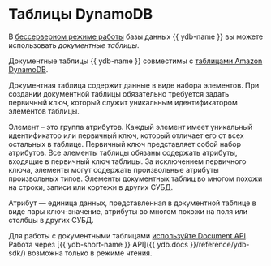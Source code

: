 # Таблицы DynamoDB

В [бессерверном режиме работы](serverless-and-dedicated.md#serverless) базы данных {{ ydb-name }} вы можете использовать _документные таблицы_.

Документные таблицы {{ ydb-name }} совместимы с [таблицами Amazon DynamoDB](https://docs.aws.amazon.com/amazondynamodb/latest/developerguide/HowItWorks.CoreComponents.html#HowItWorks.CoreComponents.TablesItemsAttributes).

Документная таблица содержит данные в виде набора элементов. При создании документной таблицы обязательно требуется задать первичный ключ, который служит уникальным идентификатором элементов таблицы.

Элемент – это группа атрибутов. Каждый элемент имеет уникальный идентификатор или первичный ключ, который отличает его от всех остальных в таблице. Первичный ключ представляет собой набор атрибутов. Все элементы таблицы обязаны содержать атрибуты, входящие в первичный ключ таблицы. За исключением первичного ключа, элементы могут содержать произвольные атрибуты произвольных типов. Элементы документных таблиц во многом похожи на строки, записи или кортежи в других СУБД.

Атрибут — единица данных, представленная в документной таблице в виде пары ключ-значение, атрибуты во многом похожи на поля или столбцы в других СУБД.

Для работы с документными таблицами [используйте Document API](../docapi/tools/aws-setup.md). Работа через [{{ ydb-short-name }} API]({{ ydb.docs }}/reference/ydb-sdk/) возможна только в режиме чтения.

